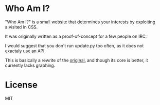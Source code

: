 Who Am I?
=========
"Who Am I?" is a small website that determines your interests by
exploiting a:visited in CSS.

It was originally written as a proof-of-concept for a few people on IRC.

I would suggest that you don't run update.py too often, as it does not
exactaly use an API.

This is basically a rewrite of the [original](http://tinsnail.neocities.org),
and though its core is better, it currently lacks graphing.

License
=======

MIT

